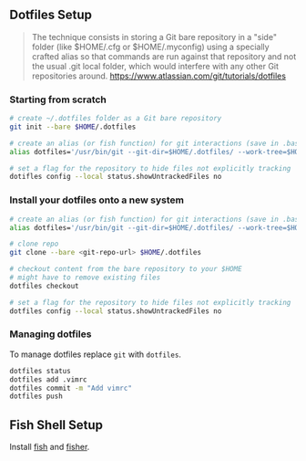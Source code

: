 ## Dotfiles Setup

> The technique consists in storing a Git bare repository in a "side" folder (like $HOME/.cfg or $HOME/.myconfig) using a specially crafted alias so that commands are run against that repository and not the usual .git local folder, which would interfere with any other Git repositories around.
https://www.atlassian.com/git/tutorials/dotfiles

### Starting from scratch

```sh
# create ~/.dotfiles folder as a Git bare repository
git init --bare $HOME/.dotfiles

# create an alias (or fish function) for git interactions (save in .bashrc or wherever)
alias dotfiles='/usr/bin/git --git-dir=$HOME/.dotfiles/ --work-tree=$HOME'

# set a flag for the repository to hide files not explicitly tracking
dotifles config --local status.showUntrackedFiles no
```

### Install your dotfiles onto a new system

```sh
# create an alias (or fish function) for git interactions (save in .bashrc or wherever)
alias dotfiles='/usr/bin/git --git-dir=$HOME/.dotfiles/ --work-tree=$HOME'

# clone repo
git clone --bare <git-repo-url> $HOME/.dotfiles

# checkout content from the bare repository to your $HOME
# might have to remove existing files
dotfiles checkout

# set a flag for the repository to hide files not explicitly tracking
dotfiles config --local status.showUntrackedFiles no
```

### Managing dotfiles

To manage dotfiles replace `git` with `dotfiles`.

```sh
dotfiles status
dotfiles add .vimrc
dotfiles commit -m "Add vimrc"
dotfiles push
```

## Fish Shell Setup

Install [fish](https://fishshell.com/) and [fisher](https://github.com/jorgebucaran/fisher).

